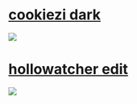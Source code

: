 


# [cookiezi dark](https://monkeebanan.s-ul.eu/dpUeLwAr)
![](https://osu.ppy.sh/ss/16397750/40ed)

# [hollowatcher edit](https://monkeebanan.s-ul.eu/J7E93kGD)
![](https://osu.ppy.sh/ss/16395494/a055)

